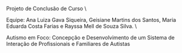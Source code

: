 
Projeto de Conclusão de Curso \

Equipe: Ana Luiza Gava Siqueira, Geisiane Martins dos Santos, Maria Eduarda Costa Farias e Rayssa Mell de Souza Silva. \

Autismo em Foco: Concepção e Desenvolvimento de um Sistema de Interação de Profissionais e Familiares de Autistas
